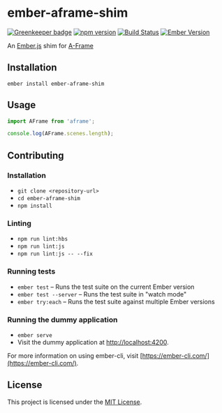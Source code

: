 ember-aframe-shim
==============================================================================

[![Greenkeeper badge](https://badges.greenkeeper.io/ember-vr/ember-aframe-shim.svg)](https://greenkeeper.io/)
[![npm version](https://badge.fury.io/js/ember-aframe-shim.svg)](https://badge.fury.io/js/ember-aframe-shim)
[![Build Status](https://travis-ci.org/ember-vr/ember-aframe-shim.svg?branch=master)](https://travis-ci.org/ember-vr/ember-aframe-shim)
[![Ember Version](https://img.shields.io/badge/ember-2.16%2B-brightgreen.svg)](https://www.emberjs.com/)

An [Ember.js](https://www.emberjs.com) shim for [A-Frame](https://aframe.io)

Installation
------------------------------------------------------------------------------

```
ember install ember-aframe-shim
```


Usage
------------------------------------------------------------------------------

```js
import AFrame from 'aframe';

console.log(AFrame.scenes.length);
```


Contributing
------------------------------------------------------------------------------

### Installation

* `git clone <repository-url>`
* `cd ember-aframe-shim`
* `npm install`

### Linting

* `npm run lint:hbs`
* `npm run lint:js`
* `npm run lint:js -- --fix`

### Running tests

* `ember test` – Runs the test suite on the current Ember version
* `ember test --server` – Runs the test suite in "watch mode"
* `ember try:each` – Runs the test suite against multiple Ember versions

### Running the dummy application

* `ember serve`
* Visit the dummy application at [http://localhost:4200](http://localhost:4200).

For more information on using ember-cli, visit [https://ember-cli.com/](https://ember-cli.com/).

License
------------------------------------------------------------------------------

This project is licensed under the [MIT License](LICENSE.md).
